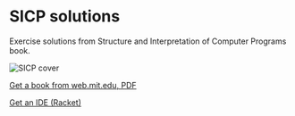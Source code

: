 # SICP solutions
Exercise solutions from Structure and Interpretation of Computer Programs book.

![SICP cover](https://upload.wikimedia.org/wikipedia/commons/9/9d/SICP_cover.jpg)

[Get a book from web.mit.edu, PDF](http://web.mit.edu/alexmv/6.037/sicp.pdf)

[Get an IDE (Racket)](https://racket-lang.org)
